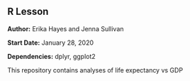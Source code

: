 ## R Lesson
**Author:** Erika Hayes and Jenna Sullivan

**Start Date:** January 28, 2020

**Dependencies:** dplyr, ggplot2

This repository contains analyses of life expectancy vs GDP
